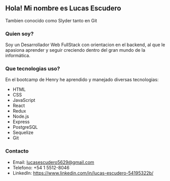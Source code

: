 ## Hola! Mi nombre es Lucas Escudero

Tambien conocido como Slyder tanto en Git

### Quien soy?

Soy un Desarrollador Web FullStack con orientacion en el backend, al que le apasiona aprender y seguir creciendo dentro del gran mundo de la informática.

### Que tecnologias uso?

En el bootcamp de Henry he aprendido y manejado diversas tecnologias:

- HTML
- CSS
- JavaScript
- React
- Redux
- Node.js
- Express
- PostgreSQL
- Sequelize
- Git

### Contacto

- Email: lucasescudero5629@gmail.com
- Telefono: +54 1 5512-8046
- LinkedIn: https://www.linkedin.com/in/lucas-escudero-54195322b/


<!--
**LucasAEscudero/LucasAEscudero** is a ✨ _special_ ✨ repository because its `README.md` (this file) appears on your GitHub profile.

Here are some ideas to get you started:

- 🔭 I’m currently working on ...
- 🌱 I’m currently learning ...
- 👯 I’m looking to collaborate on ...
- 🤔 I’m looking for help with ...
- 💬 Ask me about ...
- 📫 How to reach me: ...
- 😄 Pronouns: ...
- ⚡ Fun fact: ...
-->
